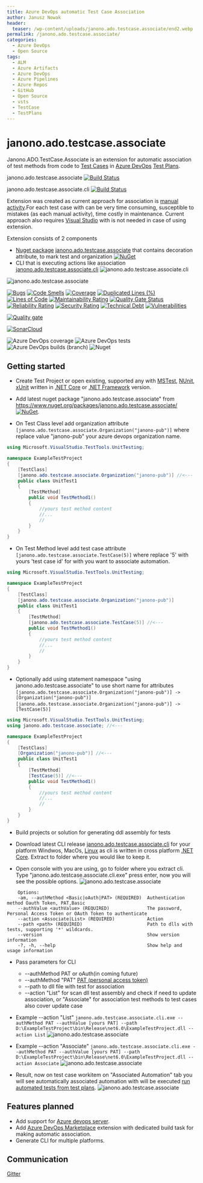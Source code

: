 ```yaml
---
title: Azure DevOps automatic Test Case Association
author: Janusz Nowak
header:
  teaser: /wp-content/uploads/janono.ado.testcase.associate/end2.webp
permalink: /janono.ado.testcase.associate/
categories:
  - Azure DevOps
  - Open Source
tags:
  - ALM
  - Azure Artifacts
  - Azure DevOps
  - Azure Pipelines
  - Azure Repos
  - GitHub
  - Open Source
  - vsts
  - TestCase
  - TestPlans
---
```


# janono.ado.testcase.associate

Janono.ADO.TestCase.Associate is an extension for automatic association of test methods from code to [Test Cases](https://docs.microsoft.com/en-us/azure/devops/test/create-a-test-plan?view=azure-devops) in [Azure DevOps](https://azure.microsoft.com/en-us/services/devops/) [Test Plans](https://azure.microsoft.com/en-us/services/devops/test-plans/).

janono.ado.testcase.associate
[![Build Status](https://dev.azure.com/janono-pub/Janono.Ado.TestCase.Associate/_apis/build/status/janono.ado.testcase.associate-ci%20dotnet%206.0?branchName=master)](https://dev.azure.com/janono-pub/Janono.Ado.TestCase.Associate/_build/latest?definitionId=33&branchName=master)

janono.ado.testcase.associate.cli
[![Build Status](https://dev.azure.com/janono-pub/Janono.Ado.TestCase.Associate/_apis/build/status/janono.ado.testcase.associate.cli-ci?branchName=master)](https://dev.azure.com/janono-pub/Janono.Ado.TestCase.Associate/_build/latest?definitionId=34&branchName=master)

Extension was created as current approach for association is [manual activity](https://docs.microsoft.com/en-us/azure/devops/test/associate-automated-test-with-test-case?view=azure-devops).For each test case with can be very time consuming, susceptible to mistakes (as each manual activity), time costly in maintenance. Current approach also requires [Visual Studio](https://visualstudio.microsoft.com/pl/) with is not needed in case of using extension.

Extension consists of 2 components

- [Nuget package](https://www.nuget.org/packages/janono.ado.testcase.associate/) [janono.ado.testcase.associate](https://github.com/JanuszNowak/janono.ado.testcase.associate) that contains decoration attribute, to mark test and organization [![NuGet](https://img.shields.io/nuget/v/janono.ado.testcase.associate.svg?style=flat-square&label=nuget)](https://www.nuget.org/packages/janono.ado.testcase.associate/)
- CLI that is executing actions like association [janono.ado.testcase.associate.cli](https://github.com/JanuszNowak/janono.ado.testcase.associate.cli) ![janono.ado.testcase.associate.cli](https://img.shields.io/github/v/release/janusznowak/janono.ado.testcase.associate.cli)

![janono.ado.testcase.associate](/wp-content/uploads/janono.ado.testcase.associate/end2.webp)

[![Bugs](https://sonarcloud.io/api/project_badges/measure?project=JanuszNowak_janono.ado.testcase.associate.cli&metric=bugs)](https://sonarcloud.io/dashboard?id=JanuszNowak_janono.ado.testcase.associate.cli)
[![Code Smells](https://sonarcloud.io/api/project_badges/measure?project=JanuszNowak_janono.ado.testcase.associate.cli&metric=code_smells)](https://sonarcloud.io/dashboard?id=JanuszNowak_janono.ado.testcase.associate.cli)
[![Coverage](https://sonarcloud.io/api/project_badges/measure?project=JanuszNowak_janono.ado.testcase.associate.cli&metric=coverage)](https://sonarcloud.io/dashboard?id=JanuszNowak_janono.ado.testcase.associate.cli)
[![Duplicated Lines (%)](https://sonarcloud.io/api/project_badges/measure?project=JanuszNowak_janono.ado.testcase.associate.cli&metric=duplicated_lines_density)](https://sonarcloud.io/dashboard?id=JanuszNowak_janono.ado.testcase.associate.cli)
[![Lines of Code](https://sonarcloud.io/api/project_badges/measure?project=JanuszNowak_janono.ado.testcase.associate.cli&metric=ncloc)](https://sonarcloud.io/dashboard?id=JanuszNowak_janono.ado.testcase.associate.cli)
[![Maintainability Rating](https://sonarcloud.io/api/project_badges/measure?project=JanuszNowak_janono.ado.testcase.associate.cli&metric=sqale_rating)](https://sonarcloud.io/dashboard?id=JanuszNowak_janono.ado.testcase.associate.cli)
[![Quality Gate Status](https://sonarcloud.io/api/project_badges/measure?project=JanuszNowak_janono.ado.testcase.associate.cli&metric=alert_status)](https://sonarcloud.io/dashboard?id=JanuszNowak_janono.ado.testcase.associate.cli)
[![Reliability Rating](https://sonarcloud.io/api/project_badges/measure?project=JanuszNowak_janono.ado.testcase.associate.cli&metric=reliability_rating)](https://sonarcloud.io/dashboard?id=JanuszNowak_janono.ado.testcase.associate.cli)
[![Security Rating](https://sonarcloud.io/api/project_badges/measure?project=JanuszNowak_janono.ado.testcase.associate.cli&metric=security_rating)](https://sonarcloud.io/dashboard?id=JanuszNowak_janono.ado.testcase.associate.cli)
[![Technical Debt](https://sonarcloud.io/api/project_badges/measure?project=JanuszNowak_janono.ado.testcase.associate.cli&metric=sqale_index)](https://sonarcloud.io/dashboard?id=JanuszNowak_janono.ado.testcase.associate.cli)
[![Vulnerabilities](https://sonarcloud.io/api/project_badges/measure?project=JanuszNowak_janono.ado.testcase.associate.cli&metric=vulnerabilities)](https://sonarcloud.io/dashboard?id=JanuszNowak_janono.ado.testcase.associate.cli)

[![Quality gate](https://sonarcloud.io/api/project_badges/quality_gate?project=JanuszNowak_janono.ado.testcase.associate.cli)](https://sonarcloud.io/dashboard?id=JanuszNowak_janono.ado.testcase.associate.cli)

[![SonarCloud](https://sonarcloud.io/images/project_badges/sonarcloud-white.svg)](https://sonarcloud.io/dashboard?id=JanuszNowak_janono.ado.testcase.associate.cli)

![Azure DevOps coverage](https://img.shields.io/azure-devops/coverage/janono-pub/Janono.Ado.TestCase.Associate/34)
![Azure DevOps tests](https://img.shields.io/azure-devops/tests/janono-pub/Janono.Ado.TestCase.Associate/34)
![Azure DevOps builds (branch)](https://img.shields.io/azure-devops/build/janono-pub/Janono.Ado.TestCase.Associate/34/master?label=master)
![Nuget](https://img.shields.io/nuget/dt/janono.ado.testcase.associate.cli)

## Getting started

- Create Test Project or open existing, supported any with [MSTest](https://github.com/microsoft/testfx), [NUnit](https://nunit.org/), [xUnit](https://github.com/xunit/xunit) written in [.NET Core](https://github.com/dotnet/core) or [.NET Framework](https://dotnet.microsoft.com/en-us/download/dotnet-framework) version.

- Add latest nuget package "janono.ado.testcase.associate" from <https://www.nuget.org/packages/janono.ado.testcase.associate/> [![NuGet](https://img.shields.io/nuget/v/janono.ado.testcase.associate.svg?style=flat-square&label=nuget)](https://www.nuget.org/packages/janono.ado.testcase.associate/).

<!-- ![janono.ado.testcase.associate](/img/5_add_nuget.webp) -->

- On Test Class level add organization attribute `[janono.ado.testcase.associate.Organization("janono-pub")]` where replace value "janono-pub" your azure devops organization name.

```csharp
using Microsoft.VisualStudio.TestTools.UnitTesting;

namespace ExampleTestProject
{
    [TestClass]
    [janono.ado.testcase.associate.Organization("janono-pub")] //<---
    public class UnitTest1
    {
        [TestMethod]
        public void TestMethod1()
        {
            //yours test method content
            //...
            //
        }
    }
}
```

- On Test Method level add test case attribute `[janono.ado.testcase.associate.TestCase(5)]` where replace '5' with yours 'test case id' for with you want to associate automation.

```csharp
using Microsoft.VisualStudio.TestTools.UnitTesting;

namespace ExampleTestProject
{
    [TestClass]
    [janono.ado.testcase.associate.Organization("janono-pub")]
    public class UnitTest1
    {
        [TestMethod]
        [janono.ado.testcase.associate.TestCase(5)] //<---
        public void TestMethod1()
        {
            //yours test method content
            //...
            //
        }
    }
}
```

- Optionally add using statement namespace "using janono.ado.testcase.associate" to use short name for attributes
  `[janono.ado.testcase.associate.Organization("janono-pub")] -> [Organization("janono-pub")]`
  `[janono.ado.testcase.associate.Organization("janono-pub")] -> [TestCase(5)]`

```csharp
using Microsoft.VisualStudio.TestTools.UnitTesting;
using janono.ado.testcase.associate; //<---

namespace ExampleTestProject
{
    [TestClass]
    [Organization("janono-pub")] //<---
    public class UnitTest1
    {
        [TestMethod]
        [TestCase(5)] //<---
        public void TestMethod1()
        {
            //yours test method content
            //...
            //
        }
    }
}
```

- Build projects or solution for generating ddl assembly for tests

- Download latest CLI release [janono.ado.testcase.associate.cli](https://github.com/JanuszNowak/janono.ado.testcase.associate.cli/releases) for your platform Windwos, MacOs, [Linux](https://en.wikipedia.org/wiki/Linux) as cli is written in cross platform [.NET Core](https://github.com/dotnet/core). Extract to folder where you would like to keep it.

- Open console with you are using, go to folder where you extract cli. Type "janono.ado.testcase.associate.cli.exe" press enter, now you will see the possible options.
  ![janono.ado.testcase.associate](/wp-content/uploads/janono.ado.testcase.associate/cli.webp)

```
    Options:
    -am, --authMethod <Basic|oAuth|PAT> (REQUIRED)  Authentication method Oauth Token, PAT,Basic
    --authValue <authValue> (REQUIRED)              The password, Personal Access Token or OAuth Token to authenticate
    --action <Associate|List> (REQUIRED)            Action
    --path <path> (REQUIRED)                        Path to dlls with tests, supporting '*' wildcards.
    --version                                       Show version information
    -?, -h, --help                                  Show help and usage information
```

- Pass parameters for CLI

  - --authMethod PAT or oAuth(in coming future)
  - --authMethod "PAT" [PAT (personal access token)](https://docs.microsoft.com/en-us/azure/devops/organizations/accounts/use-personal-access-tokens-to-authenticate)
  - --path to dll file with test for association
  - --action "List" for scan dll test assembly and check if need to update association, or "Associate" for association test methods to test cases also cover update case

- Example --action "List" `janono.ado.testcase.associate.cli.exe --authMethod PAT --authValue [yours PAT] --path D:\ExampleTestProject\bin\Release\net6.0\ExampleTestProject.dll --action List`
  ![janono.ado.testcase.associate](/wp-content/uploads/janono.ado.testcase.associate//cli_List.webp)

- Example --action "Associate" `janono.ado.testcase.associate.cli.exe --authMethod PAT --authValue [yours PAT] --path D:\ExampleTestProject\bin\Release\net6.0\ExampleTestProject.dll --action Associate`
  ![janono.ado.testcase.associate](/wp-content/uploads/janono.ado.testcase.associate//cli_Associate.webp)

- Result, now on test case workitem on "Associated Automation" tab you will see automatically associated automation with will be executed [run automated tests from test plans](https://docs.microsoft.com/en-us/azure/devops/test/run-automated-tests-from-test-hub?view=azure-devops).
  ![janono.ado.testcase.associate](/wp-content/uploads/janono.ado.testcase.associate//end_result.webp)

## Features planned

- Add support for [Azure devops server](https://azure.microsoft.com/pl-pl/services/devops/server/).
- Add [Azure DevOps Marketplace](https://marketplace.visualstudio.com/) extension with dedicated build task for making automatic association.
- Generate CLI for multiple platforms.

## Communication

[Gitter](https://gitter.im/JanuszNowak/janono.ado.testcase.associate)
